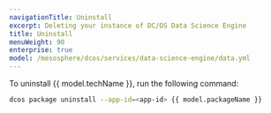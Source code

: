 ```yaml
---
navigationTitle: Uninstall
excerpt: Deleting your instance of DC/OS Data Science Engine
title: Uninstall
menuWeight: 90
enterprise: true
model: /mesosphere/dcos/services/data-science-engine/data.yml
---
```

To uninstall {{ model.techName }}, run the following command:

```bash
dcos package uninstall --app-id=<app-id> {{ model.packageName }}
```

